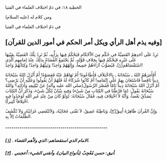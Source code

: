   الخطبة  ١٨: في ذمّ اختلاف العلماء في الفتيا	

ومن كلام له (عليه السلام)

في ذمّ اختلاف العلماء في الفتيا

## [وفيه يذم أهل الرأي ويكل أمر الحكم في أمور الدين للقرآن]

تَرِدُ عَلَى أحَدِهِمُ القَضِيَّةُ في حُكْم مِنَ  الاَْحْكَامِ فَيَحْكُمُ فِيهَا بِرَأْيِهِ، ثُمَّ تَرِدُ تِلْكَ  القَضِيَّةُ بِعَيْنِهَا عَلَى غَيْرِهِ فَيَحْكُمُ فِيها بِخِلافِ  قَوْلِهِ، ثُمَّ يَجْتَمِعُ القُضَاةُ بِذلِكَ عِنْدَ إمامِهِم الَّذِي  اسْتَقْضَاهُم[[١\]](https://arabic.balaghah.net/node/436#_ftn1)، فَيُصَوِّبُ آرَاءَهُمْ جَمِيعاً، وَإِلهُهُمْ وَاحِدٌ! وَنَبِيُّهُمْ وَاحِدٌ! وَكِتَابُهُمْ وَاحِدٌ!

أَفَأَمَرَهُمُ اللهُ ـ سُبْحَانَهُ ـ بِالاخْتلاَفِ  فَأَطَاعُوهُ! أَمْ نَهَاهُمْ عَنْهُ فَعَصَوْهُ! أَمْ أَنْزَلَ اللهُ  سُبْحَانَهُ دِيناً نَاقِصاً فَاسْتَعَانَ بِهِمْ عَلَى إِتْمَامِهِ! أَمْ  كَانُوا شُرَكَاءَ لَهُ فَلَهُمْ أَنْ يَقُولُوا وَعَلَيْهِ أَنْ يَرْضِى؟  أَمْ أَنْزَلَ اللهُ سُبْحَانَهُ دِيناً تَامّاً فَقَصَّرَ الرَّسُولُ(صلى  الله عليه وآله) عَنْ تَبْلِيغِهِ وَأَدَائِهِ؟ وَاللهُ سُبْحَانَهُ  يَقُولُ: (مَا فَرَّطْنَا في الكِتَابِ مِنْ شَيْء) وَفِيهِ تِبْيَانٌ  لِكُلِّ شَيْء، وَذَكَرَ أَنَّ الكِتَابَ يُصَدِّقُ بَعْضاً، وَأَنَّهُ لاَ اخْتِلافَ فِيهِ، فَقَالَ سُبْحَانَهُ: (وَلَوْ كَانَ مِنْ عِنْدِ غَيرِ  اللهِ لَوَجَدُوا فِيهِ اخْتِلافاً كَثِيراً).

وَإِنَّ القُرآنَ ظَاهِرُهُ أَنِيقٌ[[٢\]](https://arabic.balaghah.net/node/436#_ftn2)، وَبَاطِنُهُ عَمِيقٌ، لاَ تَفْنَى عَجَائِبُهُ، وَلاَتَنْقَضِي غَرَائِبُهُ، وَلاَ تُكْشَفُ الظُّلُمَاتُ إلاَّ بِهِ.

##### --------------------------------------------------

##### [[١\]](https://arabic.balaghah.net/node/436#_ftnref1) . الامام الذي استقضاهم: الذي ولاّهم القضاء.

##### [[٢\]](https://arabic.balaghah.net/node/436#_ftnref2) . أنيق: حسن مُعْجِبٌ (بأنواع البيان)، وآنقني الشيء: أعجبني.
